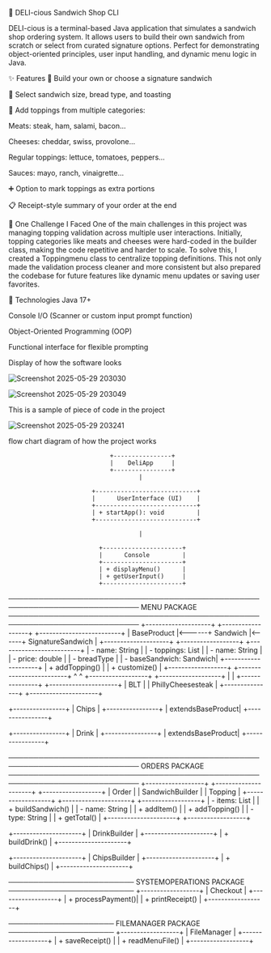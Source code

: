 🥪 DELI-cious Sandwich Shop CLI



DELI-cious is a terminal-based Java application that simulates a sandwich shop ordering system. It allows users to build their own sandwich from scratch or select from curated signature options. Perfect for demonstrating object-oriented principles, user input handling, and dynamic menu logic in Java.

✨ Features
🥪 Build your own or choose a signature sandwich

📏 Select sandwich size, bread type, and toasting

🍖 Add toppings from multiple categories:

Meats: steak, ham, salami, bacon...

Cheeses: cheddar, swiss, provolone...

Regular toppings: lettuce, tomatoes, peppers...

Sauces: mayo, ranch, vinaigrette...

➕ Option to mark toppings as extra portions

📋 Receipt-style summary of your order at the end

🧠 One Challenge I Faced
One of the main challenges in this project was managing topping validation across multiple user interactions. Initially, topping categories like meats and cheeses were hard-coded in the builder class, making the code repetitive and harder to scale. To solve this, I created a Toppingmenu class to centralize topping definitions. This not only made the validation process cleaner and more consistent but also prepared the codebase for future features like dynamic menu updates or saving user favorites.

🔧 Technologies
Java 17+

Console I/O (Scanner or custom input prompt function)

Object-Oriented Programming (OOP)

Functional interface for flexible prompting


Display of how the software looks

![Screenshot 2025-05-29 203030](https://github.com/user-attachments/assets/5797ac0c-4431-454e-b0a6-787b9cc686aa)


![Screenshot 2025-05-29 203049](https://github.com/user-attachments/assets/74c525e4-022a-42ea-87c3-6bfc3f7fcbbd)

This is a sample of piece of code in the project

![Screenshot 2025-05-29 203241](https://github.com/user-attachments/assets/aeadf8be-6c69-438d-ab26-a30536d420fb)


flow chart diagram of how the project works

                                +----------------+
                                |    DeliApp     |
                                +----------------+
                                        |
                                        
                           +----------------------------+
                           |      UserInterface (UI)    |
                           +----------------------------+
                           | + startApp(): void         |
                           +----------------------------+
                           
                                        |
                                        
                             +----------------------+
                             |      Console         |
                             +----------------------+
                             | + displayMenu()      |
                             | + getUserInput()     |
                             +----------------------+

────────────────────────────────────────────────────────────────────────────
                                 MENU PACKAGE
────────────────────────────────────────────────────────────────────────────
+--------------------+      +------------------+      +-------------------------+
|   BaseProduct      |<------+  Sandwich        |<------+  SignatureSandwich     |
+--------------------+      +------------------+      +-------------------------+
| - name: String     |      | - toppings: List |      | - name: String          |
| - price: double    |      | - breadType       |     | - baseSandwich: Sandwich|
+--------------------+      | + addTopping()    |     | + customize()           |
                            +------------------+      +-------------------------+
                                 ^            ^
              +------------------+            +-------------------+
              |                                     |
      +---------------+                     +---------------------+
      |      BLT      |                     | PhillyCheesesteak   |
      +---------------+                     +---------------------+

+----------------+
|     Chips      |
+----------------+
| extendsBaseProduct|
+----------------+

+----------------+
|     Drink      |
+----------------+
| extendsBaseProduct|
+----------------+

────────────────────────────────────────────────────────────────────────────
                              ORDERS PACKAGE
────────────────────────────────────────────────────────────────────────────
+------------------+        +---------------------+      +------------------+
|      Order       |        |  SandwichBuilder     |      |   Topping        |
+------------------+        +---------------------+      +------------------+
| - items: List     |       | + buildSandwich()    |     | - name: String   |
| + addItem()       |       | + addTopping()       |     | - type: String   |
| + getTotal()      |       +---------------------+      +------------------+

+---------------------+
|     DrinkBuilder    |
+---------------------+
| + buildDrink()      |
+---------------------+

+---------------------+
|     ChipsBuilder    |
+---------------------+
| + buildChips()      |
+---------------------+

─────────────────────────
 SYSTEMOPERATIONS PACKAGE
─────────────────────────
+------------------+
|    Checkout      |
+------------------+
| + processPayment()|
| + printReceipt()  |
+------------------+

─────────────────────
 FILEMANAGER PACKAGE
─────────────────────
+------------------+
|  FileManager     |
+------------------+
| + saveReceipt()  |
| + readMenuFile() |
+------------------+



